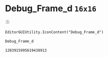 # Debug_Frame_d `16x16`
<img src="/img/Debug_Frame_d.png" width=16 height=16>

``` CSharp
EditorGUIUtility.IconContent("Debug_Frame_d")
```
```
Debug_Frame_d
```
```
1283915995619438913
```

